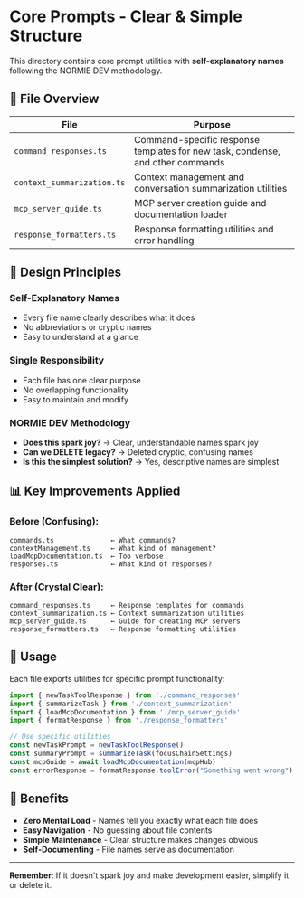 # Core Prompts - Clear & Simple Structure

This directory contains core prompt utilities with **self-explanatory names** following the NORMIE DEV methodology.

## 📁 File Overview

| File | Purpose |
|------|---------|
| `command_responses.ts` | Command-specific response templates for new task, condense, and other commands |
| `context_summarization.ts` | Context management and conversation summarization utilities |
| `mcp_server_guide.ts` | MCP server creation guide and documentation loader |
| `response_formatters.ts` | Response formatting utilities and error handling |

## 🎯 Design Principles

### **Self-Explanatory Names**
- Every file name clearly describes what it does
- No abbreviations or cryptic names
- Easy to understand at a glance

### **Single Responsibility**
- Each file has one clear purpose
- No overlapping functionality
- Easy to maintain and modify

### **NORMIE DEV Methodology**
- **Does this spark joy?** → Clear, understandable names spark joy
- **Can we DELETE legacy?** → Deleted cryptic, confusing names
- **Is this the simplest solution?** → Yes, descriptive names are simplest

## 📊 Key Improvements Applied

### **Before (Confusing):**
```
commands.ts              ← What commands?
contextManagement.ts     ← What kind of management?
loadMcpDocumentation.ts  ← Too verbose
responses.ts             ← What kind of responses?
```

### **After (Crystal Clear):**
```
command_responses.ts     ← Response templates for commands
context_summarization.ts ← Context summarization utilities
mcp_server_guide.ts      ← Guide for creating MCP servers
response_formatters.ts   ← Response formatting utilities
```

## 🚀 Usage

Each file exports utilities for specific prompt functionality:

```typescript
import { newTaskToolResponse } from './command_responses'
import { summarizeTask } from './context_summarization'
import { loadMcpDocumentation } from './mcp_server_guide'
import { formatResponse } from './response_formatters'

// Use specific utilities
const newTaskPrompt = newTaskToolResponse()
const summaryPrompt = summarizeTask(focusChainSettings)
const mcpGuide = await loadMcpDocumentation(mcpHub)
const errorResponse = formatResponse.toolError("Something went wrong")
```

## 🎉 Benefits

- **Zero Mental Load** - Names tell you exactly what each file does
- **Easy Navigation** - No guessing about file contents
- **Simple Maintenance** - Clear structure makes changes obvious
- **Self-Documenting** - File names serve as documentation

---

**Remember**: If it doesn't spark joy and make development easier, simplify it or delete it.
